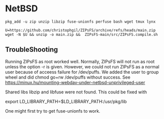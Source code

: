 # NetBSD

    pkg_add -u zip unzip libzip fuse-unionfs perfuse bash wget tmux lynx

    U=https://github.com/christophgil/ZIPsFS/archive/refs/heads/main.zip
    wget -N $U && unzip -o main.zip &&  ZIPsFS-main/src/ZIPsFS.compile.sh


## TroubleShooting

Running ZIPsFS as root worked well.  Normally, ZIPsFS will not run as root unless the option -r is
given.  However, we could not run ZIPsFS as a normal user because of acceess failure for /dev/puffs.
We added the user to group wheel and did chmod go+rw /dev/puffs without success.
See https://minux.hu/mounting-webdav-under-netbsd-unprivileged-user

Shared libs libzip and libfuse were not found.  This could be fixed with

   export LD_LIBRARY_PATH=$LD_LIBRARY_PATH:/usr/pkg/lib

One might first try to  get fuse-unionfs to work.
